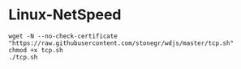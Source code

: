 # Linux-NetSpeed
```
wget -N --no-check-certificate "https://raw.githubusercontent.com/stonegr/wdjs/master/tcp.sh"
chmod +x tcp.sh
./tcp.sh
```
